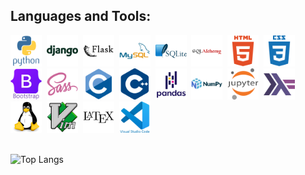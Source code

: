 ## Languages and Tools:
<div>
  <img title="" alt="" width="50" height="50" src="https://github.com/devicons/devicon/blob/master/icons/python/python-original-wordmark.svg" />&nbsp;
  <img title="" alt="" width="50" height="50" src="https://github.com/devicons/devicon/blob/master/icons/django/django-plain-wordmark.svg" />&nbsp;
  <img title="" alt="" width="50" height="50" src="https://github.com/devicons/devicon/blob/master/icons/flask/flask-original-wordmark.svg" />&nbsp;
  <img title="" alt="" width="50" height="50" src="https://github.com/devicons/devicon/blob/master/icons/mysql/mysql-original-wordmark.svg" />&nbsp;
  <img title="" alt="" width="50" height="50" src="https://github.com/devicons/devicon/blob/master/icons/sqlite/sqlite-original-wordmark.svg" />&nbsp;
  <img title="" alt="" width="50" height="50" src="https://github.com/devicons/devicon/blob/master/icons/sqlalchemy/sqlalchemy-original-wordmark.svg" />&nbsp;
  <img title="" alt="" width="50" height="50" src="https://github.com/devicons/devicon/blob/master/icons/html5/html5-plain-wordmark.svg" />&nbsp;
  <img title="" alt="" width="50" height="50" src="https://github.com/devicons/devicon/blob/master/icons/css3/css3-plain-wordmark.svg" />&nbsp;
  <img title="" alt="" width="50" height="50" src="https://github.com/devicons/devicon/blob/master/icons/bootstrap/bootstrap-original-wordmark.svg" />&nbsp;
  <img title="" alt="" width="50" height="50" src="https://github.com/devicons/devicon/blob/master/icons/sass/sass-original.svg" />&nbsp;
  <img title="" alt="" width="50" height="50" src="https://github.com/devicons/devicon/blob/master/icons/c/c-original.svg" />&nbsp;
  <img title="" alt="" width="50" height="50" src="https://github.com/devicons/devicon/blob/master/icons/cplusplus/cplusplus-plain.svg" />&nbsp;
  <img title="" alt="" width="50" height="50" src="https://github.com/devicons/devicon/blob/master/icons/pandas/pandas-original-wordmark.svg" />&nbsp;
  <img title="" alt="" width="50" height="50" src="https://github.com/devicons/devicon/blob/master/icons/numpy/numpy-original-wordmark.svg" />&nbsp;
  <img title="" alt="" width="50" height="50" src="https://github.com/devicons/devicon/blob/master/icons/jupyter/jupyter-original-wordmark.svg" />&nbsp;
  <img title="" alt="" width="50" height="50" src="https://github.com/devicons/devicon/blob/master/icons/haskell/haskell-original.svg" />&nbsp;
  <img title="" alt="" width="50" height="50" src="https://github.com/devicons/devicon/blob/master/icons/linux/linux-original.svg" />&nbsp;
  <img title="" alt="" width="50" height="50" src="https://github.com/devicons/devicon/blob/master/icons/vim/vim-original.svg" />&nbsp;
  <img title="" alt="" width="50" height="50" src="https://github.com/devicons/devicon/blob/master/icons/latex/latex-original.svg" />&nbsp;
  <img title="" alt="" width="50" height="50" src="https://github.com/devicons/devicon/blob/master/icons/vscode/vscode-original-wordmark.svg" />&nbsp;
</div>
&nbsp;

![Top Langs](https://github-readme-stats.vercel.app/api/top-langs/?username=b-akcan&layout=donut&theme=radical)
